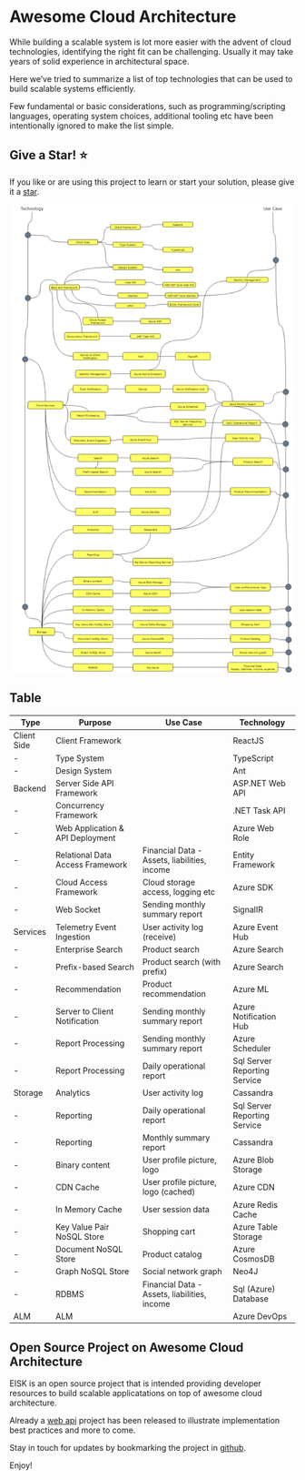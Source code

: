 # Awesome Cloud Architecture

While building a scalable system is lot more easier with the advent of cloud technologies, identifying the right fit can be challenging. Usually it may take years of solid experience in architectural space. 

Here we’ve tried to summarize a list of top technologies that can be used to build scalable systems efficiently. 

Few fundamental or basic considerations, such as programming/scripting languages, operating system choices, additional tooling etc have been intentionally ignored to make the list simple.

## Give a Star! :star:

If you like or are using this project to learn or start your solution, please give it a [star](https://github.com/EISK/eisk). 

![Roadmap](https://raw.githubusercontent.com/EISK/eisk/master/awesome-cloud-architecture.png)

## Table

| Type        | Purpose                              | Use Case                                     | Technology                             |
|-------------|--------------------------------------|----------------------------------------------|----------------------------------------|
| Client Side | Client Framework                     |                                              | ReactJS	                             |
| -           | Type System                          |                                              | TypeScript                             |
| -           | Design System                        |                                              | Ant                                    |
| Backend     | Server Side API Framework            |                                              | ASP.NET Web API                        |
| -           | Concurrency Framework                |                                              | .NET Task API                          |
| -           | Web Application & API Deployment     |                                              | Azure Web Role                         |
| -           | Relational Data Access Framework     | Financial Data - Assets, liabilities, income | Entity Framework                       |
| -           | Cloud Access Framework               | Cloud storage access, logging etc            | Azure SDK                              |
| -           | Web Socket                           | Sending monthly summary report               | SignalIR                               |
| Services    | Telemetry Event Ingestion            | User activity log (receive)                  | Azure Event Hub                        |
| -           | Enterprise Search                    | Product search                               | Azure Search                           |
| -           | Prefix-based Search                  | Product search (with prefix)                 | Azure Search							 |
| -           | Recommendation                       | Product recommendation                       | Azure ML                               |
| -           | Server to Client Notification        | Sending monthly summary report               | Azure Notification Hub                 |
| -           | Report Processing		    		 | Sending monthly summary report               | Azure Scheduler                        |
| -           | Report Processing                    | Daily operational report                     | Sql Server Reporting Service           |
| Storage     | Analytics				             | User activity log			                | Cassandra                              |
| -           | Reporting                            | Daily operational report                     | Sql Server Reporting Service           |
| -           | Reporting                            | Monthly summary report                     	| Cassandra						         |
| -           | Binary content                       | User profile picture, logo                   | Azure Blob Storage                     |
| -           | CDN Cache                            | User profile picture, logo (cached)          | Azure CDN                              |
| -           | In Memory Cache                      | User session data                            | Azure Redis Cache                      |
| -           | Key Value Pair NoSQL Store           | Shopping cart                                | Azure Table Storage                    |
| -           | Document NoSQL Store                 | Product catalog                              | Azure CosmosDB                         |
| -           | Graph NoSQL Store                    | Social network graph                         | Neo4J                                  |
| -           | RDBMS 			                     | Financial Data - Assets, liabilities, income | Sql (Azure) Database                   |
| ALM         | ALM                                  |                                              | Azure DevOps                           |


## Open Source Project on Awesome Cloud Architecture

EISK is an open source project that is intended providing developer resources to build scalable applicatations on top of awesome cloud architecture. 

Already a [web api](https://github.com/EISK/eisk.webapi) project has been released to illustrate implementation best practices and more to come.

Stay in touch for updates by bookmarking the project in [github](https://github.com/EISK/eisk).

Enjoy!
